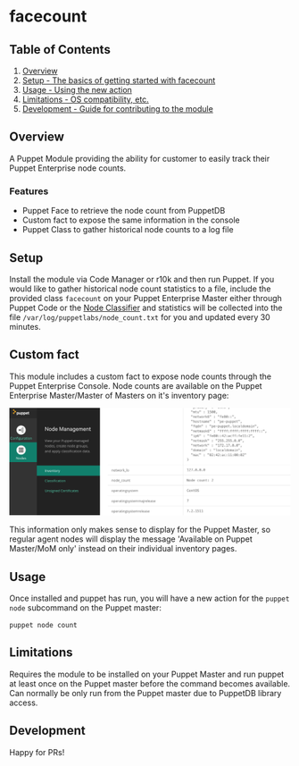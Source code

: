# facecount

## Table of Contents

1. [Overview](#overview)
2. [Setup - The basics of getting started with facecount](#setup)
3. [Usage - Using the new action](#usage)
4. [Limitations - OS compatibility, etc.](#limitations)
5. [Development - Guide for contributing to the module](#development)

## Overview

A Puppet Module providing the ability for customer to easily track their Puppet Enterprise node counts.

### Features

* Puppet Face to retrieve the node count from PuppetDB
* Custom fact to expose the same information in the console
* Puppet Class to gather historical node counts to a log file

## Setup

Install the module via Code Manager or r10k and then run Puppet.
If you would like to gather historical node count statistics to a file, include the provided class `facecount` on your Puppet Enterprise Master either through Puppet Code or the [Node Classifier](https://docs.puppet.com/pe/latest/console_classes_groups.html) and statistics will be collected into the file `/var/log/puppetlabs/node_count.txt` for you and updated every 30 minutes.

## Custom fact
This module includes a custom fact to expose node counts through the Puppet Enterprise Console.  Node counts are available on the Puppet Enterprise Master/Master of Masters on it's inventory page:

![node count on master](image/console_master.png)

This information only makes sense to display for the Puppet Master, so regular agent nodes will display the message 'Available on Puppet Master/MoM only' instead on their individual inventory pages.

## Usage

Once installed and puppet has run, you will have a new action for the `puppet node` subcommand on the Puppet master:

```shell
puppet node count
```

## Limitations

Requires the module to be installed on your Puppet Master and run puppet at least once on the Puppet master before the command becomes available.  Can normally be only run from the Puppet master due to PuppetDB library access.

## Development

Happy for PRs!

